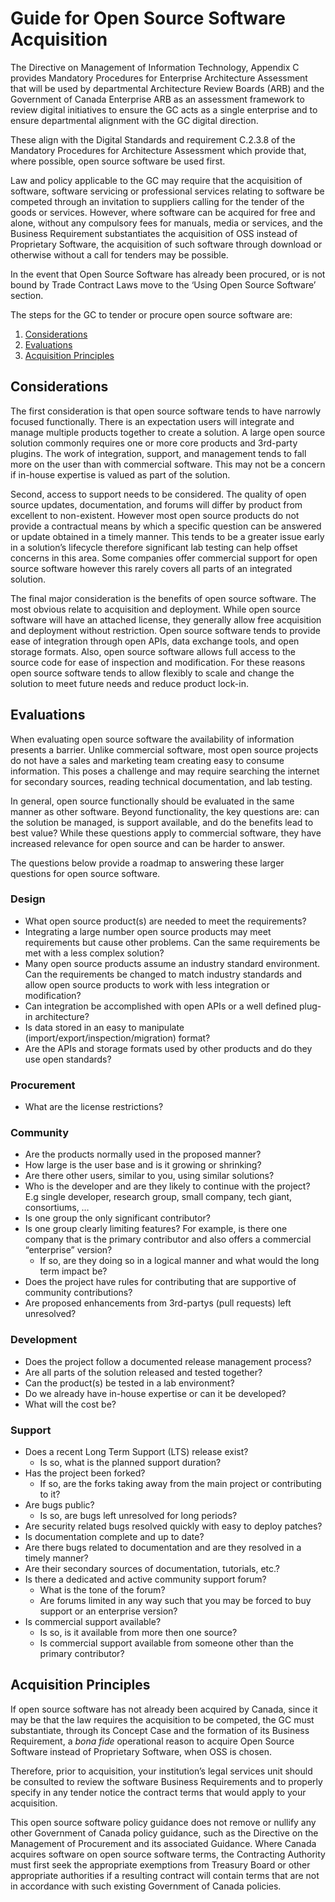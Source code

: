 # Guide for Open Source Software Acquisition

The Directive on Management of Information Technology, Appendix C provides Mandatory Procedures for Enterprise Architecture Assessment that will be used by departmental Architecture Review Boards (ARB) and the Government of Canada Enterprise ARB as an assessment framework to review digital initiatives to ensure the GC acts as a single enterprise and to ensure departmental alignment with the GC digital direction.

These align with the Digital Standards and requirement C.2.3.8 of the Mandatory Procedures for Architecture Assessment which provide that, where possible, open source software be used first.

Law and policy applicable to the GC may require that the acquisition of software, software servicing or professional services relating to software be competed through an invitation to suppliers calling for the tender of the goods or services. However, where software can be acquired for free and alone, without any compulsory fees for manuals, media or services, and the Business Requirement substantiates the acquisition of OSS instead of Proprietary Software, the acquisition of such software through download or otherwise without a call for tenders may be possible.

In the event that Open Source Software has already been procured, or is not bound by Trade Contract Laws move to the ‘Using Open Source Software’ section.

The steps for the GC to tender or procure open source software are:

1. [Considerations](#considerations)
2. [Evaluations](#evaluations)
3. [Acquisition Principles](#acquisition-principles)


## Considerations

The first consideration is that open source software tends to have narrowly focused functionally. There is an expectation users will integrate and manage multiple products together to create a solution. A large open source solution commonly requires one or more core products and 3rd-party plugins. The work of integration, support, and management tends to fall more on the user than with commercial software. This may not be a concern if in-house expertise is valued as part of the solution.

Second, access to support needs to be considered. The quality of open source updates, documentation, and forums will differ by product from excellent to non-existent. However most open source products do not provide a contractual means by which a specific question can be answered or update obtained in a timely manner. This tends to be a greater issue early in a solution’s lifecycle therefore significant lab testing can help offset concerns in this area. Some companies offer commercial support for open source software however this rarely covers all parts of an integrated solution.

The final major consideration is the benefits of open source software. The most obvious relate to acquisition and deployment. While open source software will have an attached license, they generally allow free acquisition and deployment without restriction. Open source software tends to provide ease of integration through open APIs, data exchange tools, and open storage formats. Also, open source software allows full access to the source code for ease of inspection and modification. For these reasons open source software tends to allow flexibly to scale and change the solution to meet future needs and reduce product lock-in.

## Evaluations

When evaluating open source software the availability of information presents a barrier. Unlike commercial software, most open source projects do not have a sales and marketing team creating easy to consume information. This poses a challenge and may require searching the internet for secondary sources, reading technical documentation, and lab testing.

In general, open source functionally should be evaluated in the same manner as other software. Beyond functionality, the key questions are: can the solution be managed, is support available, and do the benefits lead to best value? While these questions apply to commercial software, they have increased relevance for open source and can be harder to answer. 

The questions below provide a roadmap to answering these larger questions for open source software.

### Design
 - What open source product(s) are needed to meet the requirements?
 - Integrating a large number open source products may meet requirements but cause other problems. Can the same requirements be met with a less complex solution?
 - Many open source products assume an industry standard environment. Can the requirements be changed to match industry standards and allow open source products to work with less integration or modification?
 - Can integration be accomplished with open APIs or a well defined plug-in architecture?
 - Is data stored in an easy to manipulate (import/export/inspection/migration) format?
 - Are the APIs and storage formats used by other products and do they use open standards?
   
### Procurement
 - What are the license restrictions?
 
### Community 
 - Are the products normally used in the proposed manner?
 - How large is the user base and is it growing or shrinking?
 - Are there other users, similar to you, using similar solutions?
 - Who is the developer and are they likely to continue with the
   project? E.g single developer, research group, small company, tech
   giant, consortiums, …
 - Is one group the only significant contributor?
 - Is one group clearly limiting features? For example, is there one
   company that is the primary contributor and also offers a commercial
   “enterprise” version? 
    - If so, are they doing so in a logical manner
   and what would the long term impact be?
 - Does the project have rules for contributing that are supportive of
   community contributions?
 - Are proposed enhancements from 3rd-partys (pull requests) left
   unresolved?
   
### Development 
 - Does the project follow a documented release management process?
 - Are all parts of the solution released and tested together?
 - Can the product(s) be tested in a lab environment?
 - Do we already have in-house expertise or can it be developed? 
 - What will the cost be?

### Support 
 - Does a recent Long Term Support (LTS) release exist? 
	 - Is so, what is the planned support duration?
 - Has the project been forked? 
	 - If so, are the forks taking away from the main project or contributing to it?
 - Are bugs public? 
	 - Is so, are bugs left unresolved for long periods?
 - Are security related bugs resolved quickly with easy to deploy patches?
 - Is documentation complete and up to date?
 - Are there bugs related to documentation and are they resolved in a timely manner?
 - Are their secondary sources of documentation, tutorials, etc.?
 - Is there a dedicated and active community support forum? 
	 - What is the tone of the forum? 
	 - Are forums limited in any way such that you may be forced to buy support or an enterprise version?
 - Is commercial support available? 
	 - Is so, is it available from more then one source? 
	 - Is commercial support available from someone other than the primary contributor?

## Acquisition Principles

If open source software has not already been acquired by Canada, since it may be that the law requires the acquisition to be competed, the GC must substantiate, through its Concept Case and the formation of its Business Requirement, a *bona fide* operational reason to acquire Open Source Software instead of Proprietary Software, when OSS is chosen.

Therefore, prior to acquisition, your institution’s legal services unit should be consulted to review the software Business Requirements and to properly specify in any tender notice the contract terms that would apply to your acquisition.

This open source software policy guidance does not remove or nullify any other Government of Canada policy guidance, such as the Directive on the Management of Procurement and its associated Guidance. Where Canada acquires software on open source software terms, the Contracting Authority must first seek the appropriate exemptions from Treasury Board or other appropriate authorities if a resulting contract will contain terms that are not in accordance with such existing Government of Canada policies.
